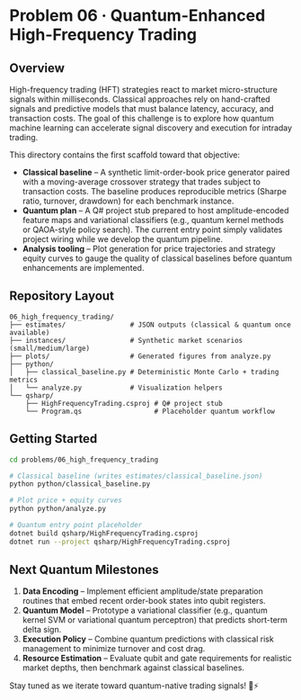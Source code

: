 # Problem 06 · Quantum-Enhanced High-Frequency Trading

## Overview

High-frequency trading (HFT) strategies react to market micro-structure signals within milliseconds. Classical approaches rely on hand-crafted signals and predictive models that must balance latency, accuracy, and transaction costs. The goal of this challenge is to explore how quantum machine learning can accelerate signal discovery and execution for intraday trading.

This directory contains the first scaffold toward that objective:

- **Classical baseline** – A synthetic limit-order-book price generator paired with a moving-average crossover strategy that trades subject to transaction costs. The baseline produces reproducible metrics (Sharpe ratio, turnover, drawdown) for each benchmark instance.
- **Quantum plan** – A Q# project stub prepared to host amplitude-encoded feature maps and variational classifiers (e.g., quantum kernel methods or QAOA-style policy search). The current entry point simply validates project wiring while we develop the quantum pipeline.
- **Analysis tooling** – Plot generation for price trajectories and strategy equity curves to gauge the quality of classical baselines before quantum enhancements are implemented.

## Repository Layout

```text
06_high_frequency_trading/
├── estimates/                # JSON outputs (classical & quantum once available)
├── instances/                # Synthetic market scenarios (small/medium/large)
├── plots/                    # Generated figures from analyze.py
├── python/
│   ├── classical_baseline.py # Deterministic Monte Carlo + trading metrics
│   └── analyze.py            # Visualization helpers
└── qsharp/
    ├── HighFrequencyTrading.csproj # Q# project stub
    └── Program.qs                  # Placeholder quantum workflow
```

## Getting Started

```bash
cd problems/06_high_frequency_trading

# Classical baseline (writes estimates/classical_baseline.json)
python python/classical_baseline.py

# Plot price + equity curves
python python/analyze.py

# Quantum entry point placeholder
dotnet build qsharp/HighFrequencyTrading.csproj
dotnet run --project qsharp/HighFrequencyTrading.csproj
```

## Next Quantum Milestones

1. **Data Encoding** – Implement efficient amplitude/state preparation routines that embed recent order-book states into qubit registers.
2. **Quantum Model** – Prototype a variational classifier (e.g., quantum kernel SVM or variational quantum perceptron) that predicts short-term delta sign.
3. **Execution Policy** – Combine quantum predictions with classical risk management to minimize turnover and cost drag.
4. **Resource Estimation** – Evaluate qubit and gate requirements for realistic market depths, then benchmark against classical baselines.

Stay tuned as we iterate toward quantum-native trading signals! 🧠⚡️
